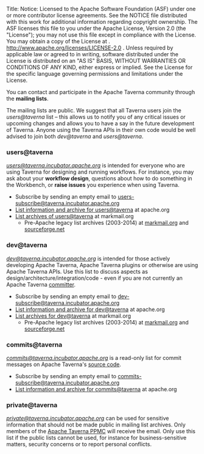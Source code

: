 Title:
Notice:    Licensed to the Apache Software Foundation (ASF) under one
           or more contributor license agreements.  See the NOTICE file
           distributed with this work for additional information
           regarding copyright ownership.  The ASF licenses this file
           to you under the Apache License, Version 2.0 (the
           "License"); you may not use this file except in compliance
           with the License.  You may obtain a copy of the License at
           .
             http://www.apache.org/licenses/LICENSE-2.0
           .
           Unless required by applicable law or agreed to in writing,
           software distributed under the License is distributed on an
           "AS IS" BASIS, WITHOUT WARRANTIES OR CONDITIONS OF ANY
           KIND, either express or implied.  See the License for the
           specific language governing permissions and limitations
           under the License.

You can contact and participate in the Apache Taverna community through the <strong>mailing lists</strong>.

The mailing lists are public. We suggest that all Taverna users join the <em>users@taverna</em> list 
– this allows us to notify you of any critical issues or upcoming changes and allows you to have 
a say in the future development of Taverna. Anyone using the Taverna APIs in their own code 
would be well advised to join both <em>dev@taverna</em> and <em>users@taverna</em>.

<a name="users"></a>
### users@taverna


<em>users@taverna.incubator.apache.org</em> is intended for everyone who are using Taverna for
designing and running workflows. For instance, you may ask about your <strong>workflow design</strong>,
questions about how to do something in the Workbench, or <strong>raise issues</strong> you experience when using Taverna.

  - Subscribe by sending an empty email to [users-subscribe@taverna.incubator.apache.org](mailto:users-subscribe@taverna.incubator.apache.org)
  - [List information and archive for users@taverna](http://mail-archives.apache.org/mod_mbox/incubator-taverna-users/) at apache.org
  - [List archives of users@taverna](http://apache-taverna-users.markmail.org/search/?q=) at markmail.org
    - Pre-Apache legacy list archives (2003-2014) at [markmail.org](http://markmail.org/search/?q=#query:%20list%3Anet.sourceforge.lists.taverna-users) and  [sourceforge.net](http://sourceforge.net/p/taverna/mailman/taverna-users/)

<a name="dev"></a>
### dev@taverna

<em>dev@taverna.incubator.apache.org</em> is intended for those actively developing Apache Taverna, 
Apache Taverna plugins or otherwise are using Apache Taverna APIs.  Use this list to discuss aspects as
design/architecture/integration/code - even if you are not currently an Apache Taverna [committer](about).


  - Subscribe by sending an empty email to [dev-subscribe@taverna.incubator.apache.org](mailto:dev-subscribe@taverna.incubator.apache.org)
  - [List information and archive for dev@taverna](http://mail-archives.apache.org/mod_mbox/incubator-taverna-dev/) at apache.org
  - [List archives for dev@taverna](http://apache-taverna-dev.markmail.org/search/?q=) at markmail.org
    - Pre-Apache legacy list archives (2003-2014) at [markmail.org](http://markmail.org/search/?q=#query:%20list%3Anet.sourceforge.lists.taverna-hackers) and  [sourceforge.net](http://sourceforge.net/p/taverna/mailman/taverna-hackers/)


<a name="commits"></a>
### commits@taverna

<em>commits@taverna.incubator.apache.org</em> is a read-only list for commit messages on Apache Taverna's [source code](/code/).

  - Subscribe by sending an empty email to [commits-subscribe@taverna.incubator.apache.org](mailto:commits-subscribe@taverna.incubator.apache.org)
  - [List information and archive for commits@taverna](http://mail-archives.apache.org/mod_mbox/incubator-taverna-commits/) at apache.org


<a name="private"></a>
### private@taverna

<em>private@taverna.incubator.apache.org</em> can be used for sensitive information that should not be made public
in mailing list archives. Only members of the [Apache Taverna PPMC](/about/) will receive the email. Only use this list
if the public lists cannot be used, for instance for business-sensitive matters, 
security concerns or to report personal conflicts.
